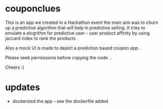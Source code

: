 # couponclues
This is an app we created in a Hackathon event the main aim was to churn up a predictive algorithm that will help in predictive selling .It tries to emulate a alogrithm for predictive user - user product affinity by using jaccard index to rank the products .

Also a mock UI is made to depict a prediction based coupon app .


Please seek permissions before copying the code ..


Cheers :)

# updates

* dockerized the app - see the dockerfile added 
